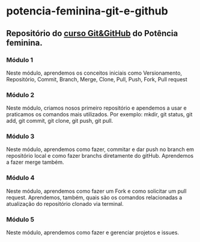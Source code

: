 # potencia-feminina-git-e-github

## Repositório do [curso Git&amp;GitHub](https://potenciafeminina.myedools.com/enrollments/6619299/courses/48734) do Potência feminina.

### Módulo 1
  Neste módulo, aprendemos os conceitos iniciais como Versionamento, Repositório, Commit, Branch, Merge, Clone, Pull, Push, Fork, Pull request
  
### Módulo 2
  Neste módulo, criamos nosos primeiro repositório e apendemos a usar e praticamos os comandos mais utilizados. Por exemplo: mkdir, git status, git add, git commit, git clone, git push, git pull.

### Módulo 3
  Neste módulo, aprendemos como fazer, commitar e dar push no branch em repositório local e como fazer branchs diretamente do gitHub. Aprendemos a fazer merge também.
  
### Módulo 4
  Neste módulo, aprendemos como fazer um Fork e como solicitar um pull request. Aprendemos, também, quais são os comandos relacionadas a atualização do repositório clonado via terminal.
  
### Módulo 5
  Neste módulo, aprendemos como fazer e gerenciar projetos e issues.
  
  
  
  
  
  
  
  

